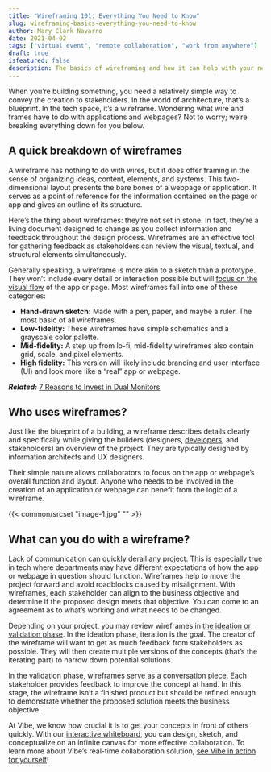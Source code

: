 ```yaml
---
title: "Wireframing 101: Everything You Need to Know"
slug: wireframing-basics-everything-you-need-to-know
author: Mary Clark Navarro
date: 2021-04-02
tags: ["virtual event", "remote collaboration", "work from anywhere"]
draft: true
isfeatured: false
description: The basics of wireframing and how it can help with your next design project.
---
```




When you’re building something, you need a relatively simple way to convey the creation to stakeholders. In the world of architecture, that’s a blueprint. In the tech space, it’s a wireframe. Wondering what wire and frames have to do with applications and webpages? Not to worry; we’re breaking everything down for you below. 

## A quick breakdown of wireframes

A wireframe has nothing to do with wires, but it does offer framing in the sense of organizing ideas, content, elements, and systems. This two-dimensional layout presents the bare bones of a webpage or application. It serves as a point of reference for the information contained on the page or app and gives an outline of its structure.

Here’s the thing about wireframes: they’re not set in stone. In fact, they’re a living document designed to change as you collect information and feedback throughout the design process. Wireframes are an effective tool for gathering feedback as stakeholders can review the visual, textual, and structural elements simultaneously.

Generally speaking, a wireframe is more akin to a sketch than a prototype. They won’t include every detail or interaction possible but will [focus on the visual flow](https://vibe.us/blog/why-kanbans-visual-flow-improves-productivity/) of the app or page. Most wireframes fall into one of these categories:

- **Hand-drawn sketch:** Made with a pen, paper, and maybe a ruler. The most basic of all wireframes.
- **Low-fidelity:** These wireframes have simple schematics and a grayscale color palette.
- **Mid-fidelity:** A step up from lo-fi, mid-fidelity wireframes also contain grid, scale, and pixel elements. 
- **High fidelity:** This version will likely include branding and user interface (UI) and look more like a “real” app or webpage.

***Related:*** [7 Reasons to Invest in Dual Monitors](https://vibe.us/blog/7-reasons-to-invest-in-dual-monitors/)

## Who uses wireframes?

Just like the blueprint of a building, a wireframe describes details clearly and specifically while giving the builders (designers, [developers](https://www.invisionapp.com/inside-design/developers-should-learn-design/), and stakeholders) an overview of the project. They are typically designed by information architects and UX designers.

Their simple nature allows collaborators to focus on the app or webpage’s overall function and layout. Anyone who needs to be involved in the creation of an application or webpage can benefit from the logic of a wireframe.

{{< common/srcset "image-1.jpg" "" >}}

## What can you do with a wireframe?

Lack of communication can quickly derail any project. This is especially true in tech where departments may have different expectations of how the app or webpage in question should function. Wireframes help to move the project forward and avoid roadblocks caused by misalignment. With wireframes, each stakeholder can align to the business objective and determine if the proposed design meets that objective. You can come to an agreement as to what’s working and what needs to be changed.

Depending on your project, you may review wireframes in [the ideation or validation phase](https://techagileleaders.com/user-experience-what-is-wireframing-from-ideation-to-validation-53b219c22371). In the ideation phase, iteration is the goal. The creator of the wireframe will want to get as much feedback from stakeholders as possible. They will then create multiple versions of the concepts (that’s the iterating part) to narrow down potential solutions.

In the validation phase, wireframes serve as a conversation piece. Each stakeholder provides feedback to improve the concept at hand. In this stage, the wireframe isn’t a finished product but should be refined enough to demonstrate whether the proposed solution meets the business objective.

At Vibe, we know how crucial it is to get your concepts in front of others quickly. With our [interactive whiteboard](https://vibe.us/blog/interactive-whiteboard-what-is-it-and-what-does-it-do/), you can design, sketch, and conceptualize on an infinite canvas for more effective collaboration. To learn more about Vibe’s real-time collaboration solution, [see Vibe in action for yourself](https://vibe.us/demo/)!
